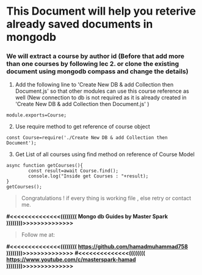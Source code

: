 # This Document will help you reterive already saved documents in mongodb 

### We will extract a course by author id (Before that add more than one courses by following lec 2. or clone the existing document using mongodb compass and change the details)



1. Add the following line to 'Create New DB & add Collection then Document.js' so that other modules can use this course reference as well (New connection to db is not required as it is already created in 'Create New DB & add Collection then Document.js' )

```
module.exports=Course;
```
2. Use require method to get reference of course object

```
const Course=require('./Create New DB & add Collection then Document');
```

3.  Get List of all courses using find method on reference of Course Model

```
async function getCourses(){
        const result=await Course.find();
        console.log("Inside get Courses : "+result);
}
getCourses();

```


> Congratulations ! if every thing is working file , else retry or contact me.

**#<<<<<<<<<<<<<<(((((((( Mongo db Guides by Master Spark ))))))))>>>>>>>>>>>>>>**

> Follow me at: 

**#<<<<<<<<<<<<<<(((((((( https://github.com/hamadmuhammad758 ))))))))>>>>>>>>>>>>>>**
**#<<<<<<<<<<<<<<(((((((( https://www.youtube.com/c/masterspark-hamad ))))))))>>>>>>>>>>>>>>**
